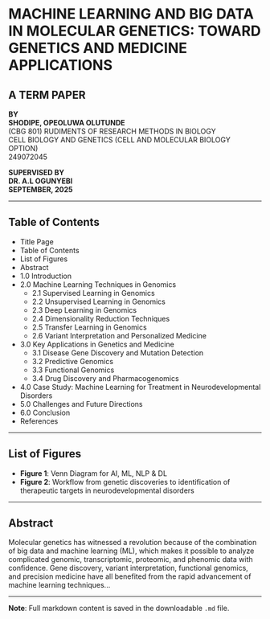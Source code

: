 # MACHINE LEARNING AND BIG DATA IN MOLECULAR GENETICS: TOWARD GENETICS AND MEDICINE APPLICATIONS

## A TERM PAPER

**BY**  
**SHODIPE, OPEOLUWA OLUTUNDE**  
(CBG 801) RUDIMENTS OF RESEARCH METHODS IN BIOLOGY  
CELL BIOLOGY AND GENETICS (CELL AND MOLECULAR BIOLOGY OPTION)  
249072045  

**SUPERVISED BY**  
**DR. A.L OGUNYEBI**  
**SEPTEMBER, 2025**

---

## Table of Contents

- Title Page  
- Table of Contents  
- List of Figures  
- Abstract  
- 1.0 Introduction  
- 2.0 Machine Learning Techniques in Genomics  
  - 2.1 Supervised Learning in Genomics  
  - 2.2 Unsupervised Learning in Genomics  
  - 2.3 Deep Learning in Genomics  
  - 2.4 Dimensionality Reduction Techniques  
  - 2.5 Transfer Learning in Genomics  
  - 2.6 Variant Interpretation and Personalized Medicine  
- 3.0 Key Applications in Genetics and Medicine  
  - 3.1 Disease Gene Discovery and Mutation Detection  
  - 3.2 Predictive Genomics  
  - 3.3 Functional Genomics  
  - 3.4 Drug Discovery and Pharmacogenomics  
- 4.0 Case Study: Machine Learning for Treatment in Neurodevelopmental Disorders  
- 5.0 Challenges and Future Directions  
- 6.0 Conclusion  
- References  

---

## List of Figures

- **Figure 1**: Venn Diagram for AI, ML, NLP & DL  
- **Figure 2**: Workflow from genetic discoveries to identification of therapeutic targets in neurodevelopmental disorders

---

## Abstract

Molecular genetics has witnessed a revolution because of the combination of big data and machine learning (ML), which makes it possible to analyze complicated genomic, transcriptomic, proteomic, and phenomic data with confidence. Gene discovery, variant interpretation, functional genomics, and precision medicine have all benefited from the rapid advancement of machine learning techniques...

<!-- Remaining content is available in the full file -->

---

**Note**: Full markdown content is saved in the downloadable `.md` file.
